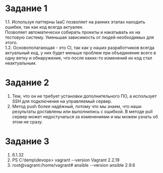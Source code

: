 # Задание 1
1.1. Используя паттерны IaaC позволяет на ранних этапах находить ошибки, так как код всегда актуален.\
Позволяет автоматически собирать проекты и накатывать их на тестовую систему. Уменьшая зависимость от людей необходимых для этого.\
1.2. Основополагающая - это CI, так как у наших разработчиков всегда актуальный код, у них будет меньше проблем при объединение всего в одну ветку и обнаружение, что после каких-то изменений их код стал неактуальным.

# Задание 2
1. Тем, что он не требует установки дополнительного ПО, а использует SSH для подключения на управляемый сервер.
2. Метод push более надёжный, потому что мы знаем, что наши результаты доставлены или выполнились с ошибкой. В методе pull сервер может недостучаться за изменениями и мы можем узнать об этом не сразу.

# Задание 3
1. 6.1.32
2. PS C:\temp\devops> vagrant --version
Vagrant 2.2.19
3. root@vagrant:/home/vagrant# ansible --version
ansible 2.9.6